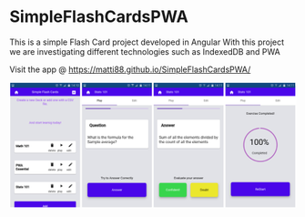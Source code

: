 # SimpleFlashCardsPWA
This is a simple Flash Card project developed in Angular
With this project we are investigating different technologies such as 
IndexedDB and PWA

Visit the app @ https://matti88.github.io/SimpleFlashCardsPWA/


![alt text](https://raw.githubusercontent.com/Matti88/SimpleFlashCardsPWA/gh-pages/assets/icons/SimpleFlashCardsPWA.png "App Views")

